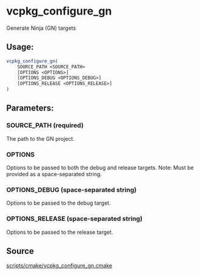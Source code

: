 # vcpkg_configure_gn

Generate Ninja (GN) targets

## Usage:
```cmake
vcpkg_configure_gn(
    SOURCE_PATH <SOURCE_PATH>
    [OPTIONS <OPTIONS>]
    [OPTIONS_DEBUG <OPTIONS_DEBUG>]
    [OPTIONS_RELEASE <OPTIONS_RELEASE>]
)
```

## Parameters:
### SOURCE_PATH (required)
The path to the GN project.

### OPTIONS
Options to be passed to both the debug and release targets.
Note: Must be provided as a space-separated string.

### OPTIONS_DEBUG (space-separated string)
Options to be passed to the debug target.

### OPTIONS_RELEASE (space-separated string)
Options to be passed to the release target.

## Source
[scripts/cmake/vcpkg_configure_gn.cmake](https://github.com/Microsoft/vcpkg/blob/master/scripts/cmake/vcpkg_configure_gn.cmake)
